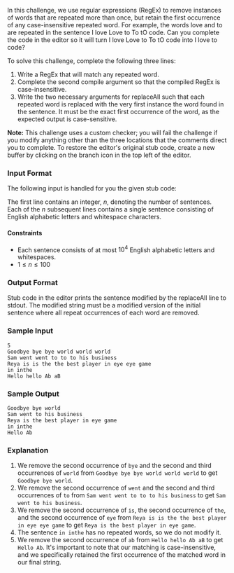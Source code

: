 In this challenge, we use regular expressions (RegEx) to remove instances of words that are repeated more than once, but retain the first occurrence of any case-insensitive repeated word. For example, the words love and to are repeated in the sentence I love Love to To tO code. Can you complete the code in the editor so it will turn I love Love to To tO code into I love to code?

To solve this challenge, complete the following three lines:

1. Write a RegEx that will match any repeated word.
2. Complete the second compile argument so that the compiled RegEx is case-insensitive.
3. Write the two necessary arguments for replaceAll such that each repeated word is replaced with the very first instance the word found in the sentence. It must be the exact first occurrence of the word, as the expected output is case-sensitive.

**Note:** This challenge uses a custom checker; you will fail the challenge if you modify anything other than the three locations that the comments direct you to complete. To restore the editor's original stub code, create a new buffer by clicking on the branch icon in the top left of the editor.

### Input Format

The following input is handled for you the given stub code:

The first line contains an integer, $n$, denoting the number of sentences.
Each of the $n$ subsequent lines contains a single sentence consisting of English alphabetic letters and whitespace characters.

#### Constraints

- Each sentence consists of at most $10^4$ English alphabetic letters and whitespaces.
- $1 \le n \le 100$

### Output Format

Stub code in the editor prints the sentence modified by the replaceAll line to stdout. The modified string must be a modified version of the initial sentence where all repeat occurrences of each word are removed.

### Sample Input
```
5
Goodbye bye bye world world world
Sam went went to to to his business
Reya is is the the best player in eye eye game
in inthe
Hello hello Ab aB
```

### Sample Output
```
Goodbye bye world
Sam went to his business
Reya is the best player in eye game
in inthe
Hello Ab
```

### Explanation
1. We remove the second occurrence of `bye` and the second and third occurrences of `world` from `Goodbye bye bye world world world` to get `Goodbye bye world`.
2. We remove the second occurrence of `went` and the second and third occurrences of `to` from `Sam went went to to to his business` to get `Sam went to his business`.
3. We remove the second occurrence of `is`, the second occurrence of `the`, and the second occurrence of `eye` from `Reya is is the the best player in eye eye game` to get `Reya is the best player in eye game`.
4. The sentence `in inthe` has no repeated words, so we do not modify it.
5. We remove the second occurrence of `ab` from `Hello hello Ab aB` to get `Hello Ab`. It's important to note that our matching is case-insensitive, and we specifically retained the first occurrence of the matched word in our final string.